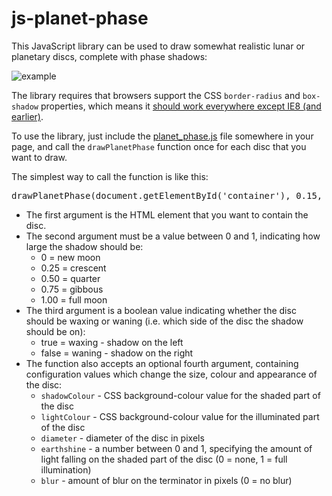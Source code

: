 # js-planet-phase

This JavaScript library can be used to draw somewhat realistic lunar or planetary discs, complete with phase shadows:

![example](http://codebox.org.uk/graphics/planet-phase-example.png)

The library requires that browsers support the CSS `border-radius` and `box-shadow` properties, which means it [should work everywhere except IE8 (and earlier)](http://caniuse.com/#feat=css-boxshadow).

To use the library, just include the [planet_phase.js](https://github.com/codebox/js-planet-phase/blob/master/planet_phase.js) file somewhere in your page, and call the `drawPlanetPhase` function once for each disc that you want to draw.

The simplest way to call the function is like this:

<pre>drawPlanetPhase(document.getElementById('container'), 0.15, true);
</pre>

*   The first argument is the HTML element that you want to contain the disc.
*   The second argument must be a value between 0 and 1, indicating how large the shadow should be:
    *   0 = new moon
    *   0.25 = crescent
    *   0.50 = quarter
    *   0.75 = gibbous
    *   1.00 = full moon
*   The third argument is a boolean value indicating whether the disc should be waxing or waning (i.e. which side of the disc the shadow should be on):
    *   true = waxing - shadow on the left
    *   false = waning - shadow on the right
*   The function also accepts an optional fourth argument, containing configuration values which change the size, colour and appearance of the disc:
    *   `shadowColour` - CSS background-colour value for the shaded part of the disc
    *   `lightColour` - CSS background-colour value for the illuminated part of the disc
    *   `diameter` - diameter of the disc in pixels
    *   `earthshine` - a number between 0 and 1, specifying the amount of light falling on the shaded part of the disc (0 = none, 1 = full illumination)
    *   `blur` - amount of blur on the terminator in pixels (0 = no blur)
